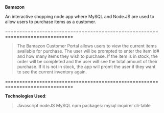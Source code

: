 **Bamazon**

An interactive shopping node app where MySQL and Node.JS are used to allow users to purchase items as a customer.

==============================================================================

>The Bamazon Customer Portal allows users to view the current items available for purchase. The user will be prompted to enter the item id# and how many items they wish to purchase. If the item is in stock, the order will be completed and the user will see the total amount of their purchase. If it is not in stock, the app will promt the user if they want to see the current inventory again.

==============================================================================

**Technologies Used**:

>Javascript
nodeJS
MySQL
npm packages:
mysql
inquirer
cli-table
